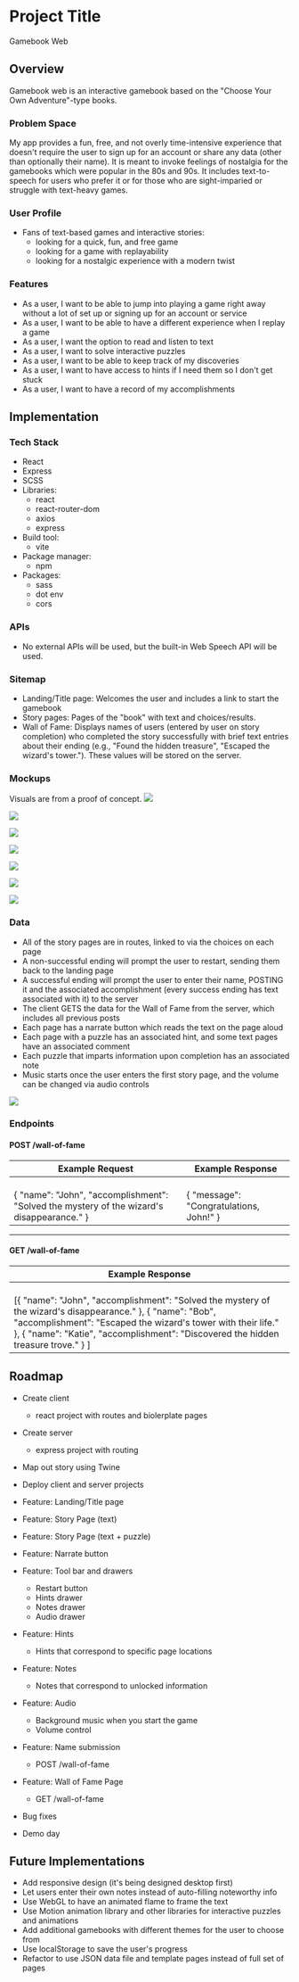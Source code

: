# Project Title
Gamebook Web

## Overview
Gamebook web is an interactive gamebook based on the "Choose Your Own Adventure"-type books.

### Problem Space

My app provides a fun, free, and not overly time-intensive experience that doesn't require the user to sign up for an account or share any data (other than optionally their name). It is meant to invoke feelings of nostalgia for the gamebooks which were popular in the 80s and 90s. It includes text-to-speech for users who prefer it or for those who are sight-imparied or struggle with text-heavy games.

### User Profile

- Fans of text-based games and interactive stories:
    - looking for a quick, fun, and free game
    - looking for a game with replayability
    - looking for a nostalgic experience with a modern twist

### Features

- As a user, I want to be able to jump into playing a game right away without a lot of set up or signing up for an account or service
- As a user, I want to be able to have a different experience when I replay a game
- As a user, I want the option to read and listen to text
- As a user, I want to solve interactive puzzles
- As a user, I want to be able to keep track of my discoveries
- As a user, I want to have access to hints if I need them so I don't get stuck
- As a user, I want to have a record of my accomplishments

## Implementation

### Tech Stack

- React
- Express
- SCSS
- Libraries:
    - react
    - react-router-dom
    - axios
    - express
- Build tool:
    - vite
- Package manager:
    - npm
- Packages:
    - sass
    - dot env
    - cors

### APIs

- No external APIs will be used, but the built-in Web Speech API will be used.

### Sitemap

- Landing/Title page: Welcomes the user and includes a link to start the gamebook
- Story pages: Pages of the "book" with text and choices/results.
- Wall of Fame: Displays names of users (entered by user on story completion) who completed the story successfully with brief text entries about their ending (e.g., "Found the hidden treasure", "Escaped the wizard's tower."). These values will be stored on the server.


### Mockups

Visuals are from a proof of concept.
![](./images/landing-page.jpg)

![](./images/landing-page-hover.jpg)

![](./images/drawers.jpg)

![](./images/story-page-example.jpg)

![](./images/simple-puzzle.jpg)

![](./images/simple-puzzle-solved.jpg)

![](./images/wall-of-fame.jpg)

### Data

- All of the story pages are in routes, linked to via the choices on each page
- A non-successful ending will prompt the user to restart, sending them back to the landing page
- A successful ending will prompt the user to enter their name, POSTING it and the associated accomplishment (every success ending has text associated with it) to the server
- The client GETS the data for the Wall of Fame from the server, which includes all previous posts
- Each page has a narrate button which reads the text on the page aloud
- Each page with a puzzle has an associated hint, and some text pages have an associated comment
- Each puzzle that imparts information upon completion has an associated note
- Music starts once the user enters the first story page, and the volume can be changed via audio controls

![](./images/flowchart.jpg) 

### Endpoints

#### POST /wall-of-fame

| **Example Request**  | **Example Response**  |
|--------------|---------------|
| <br>{ "name": "John", "accomplishment": "Solved the mystery of the wizard's disappearance." } | <br> { "message": "Congratulations, John!" } |

---

#### GET /wall-of-fame

| **Example Response**  |
|---------------|
| <br> [{ "name": "John", "accomplishment": "Solved the mystery of the wizard's disappearance." }, { "name": "Bob", "accomplishment": "Escaped the wizard's tower with their life." }, { "name": "Katie", "accomplishment": "Discovered the hidden treasure trove." } ] |


## Roadmap

- Create client
    - react project with routes and biolerplate pages

- Create server
    - express project with routing

- Map out story using Twine

- Deploy client and server projects

- Feature: Landing/Title page

- Feature: Story Page (text)

- Feature: Story Page (text + puzzle)

- Feature: Narrate button

- Feature: Tool bar and drawers
    - Restart button
    - Hints drawer
    - Notes drawer
    - Audio drawer

- Feature: Hints
    - Hints that correspond to specific page locations

- Feature: Notes
    - Notes that correspond to unlocked information

- Feature: Audio
    - Background music when you start the game
    - Volume control

- Feature: Name submission
    - POST /wall-of-fame

- Feature: Wall of Fame Page
    - GET /wall-of-fame

- Bug fixes

- Demo day

## Future Implementations
- Add responsive design (it's being designed desktop first)
- Let users enter their own notes instead of auto-filling noteworthy info
- Use WebGL to have an animated flame to frame the text
- Use Motion animation library and other libraries for interactive puzzles and animations
- Add additional gamebooks with different themes for the user to choose from
- Use localStorage to save the user's progress
- Refactor to use JSON data file and template pages instead of full set of pages

